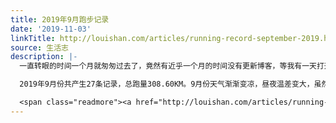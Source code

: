 ```yaml
---
title: 2019年9月跑步记录
date: '2019-11-03'
linkTitle: http://louishan.com/articles/running-record-september-2019.html
source: 生活志
description: |-
  一直转眼的时间一个月就匆匆过去了，竟然有近乎一个月的时间没有更新博客，等我有一天打开博客的时候，发现页面信息中的bloginfo函数都已经失效了，应该是后台自动升级了新版本吧。9月份的时候因为忘记了给空间续费博客消失了几天，没想到现在这款用了10年的博客主题也到了行将就木的时候。

  2019年9月份共产生27条记录，总跑量308.60KM。9月份天气渐渐变凉，昼夜温差变大，虽然中午大太阳还是晒得人恹恹的，可是晚上出去跑步的时候已经是凉风习习，还是很舒服的。9月15日参加了齐河马拉松，是一个半程赛事，赛前一周在附近慢慢跑了个半马适应一下，当天完赛净时2:02:15。另外还出门跑了两次10公里，再就是完成了今年度的生日公里数跑步计划，也算是比较有成就的一个月了。

  <span class="readmore"><a href="http://louishan.com/articles/running-record-september-2019.html" title="2019年9月跑步记录">阅读全文——共576字</a></span>
---
```

